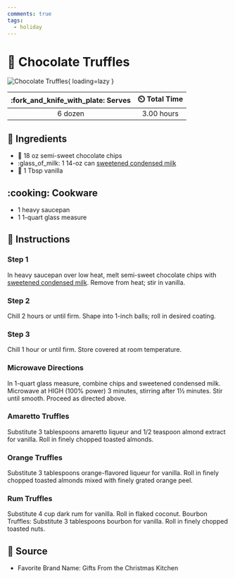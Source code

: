 ```yaml
---
comments: true
tags:
  - holiday
---
```

# :chocolate_bar: Chocolate Truffles

![Chocolate Truffles](../assets/images/chocolate-truffles.jpg){ loading=lazy }

| :fork_and_knife_with_plate: Serves | :timer_clock: Total Time |
|:----------------------------------:|:-----------------------: |
| 6 dozen | 3.00 hours |

## :salt: Ingredients

- :chocolate_bar: 18 oz semi-sweet chocolate chips
- :glass_of_milk: 1 14-oz can [sweetened condensed milk][1]
- :icecream: 1 Tbsp vanilla

## :cooking: Cookware

- 1 heavy saucepan
- 1 1-quart glass measure

## :pencil: Instructions

### Step 1

In heavy saucepan over low heat, melt semi-sweet chocolate chips with [sweetened condensed milk][1]. Remove from heat;
stir in vanilla.

### Step 2

Chill 2 hours or until firm. Shape into 1-inch balls; roll in desired coating.

### Step 3

Chill 1 hour or until firm. Store covered at room temperature.

### Microwave Directions

In 1-quart glass measure, combine chips and sweetened condensed milk. Microwave at HIGH (100%
power) 3 minutes, stirring after 1½ minutes. Stir until smooth. Proceed as directed above.

### Amaretto Truffles

Substitute 3 tablespoons amaretto liqueur and 1/2 teaspoon almond extract for vanilla. Roll in finely
chopped toasted almonds.

### Orange Truffles

Substitute 3 tablespoons orange-flavored liqueur for vanilla. Roll in finely chopped toasted almonds
mixed with finely grated orange peel.

### Rum Truffles

Substitute 4 cup dark rum for vanilla. Roll in flaked coconut. Bourbon Truffles: Substitute 3 tablespoons
bourbon for vanilla. Roll in finely chopped toasted nuts.

## :link: Source

- Favorite Brand Name: Gifts From the Christmas Kitchen

[1]: <../ingredients/sweetened-condensed-milk.md>
